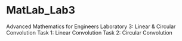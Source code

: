 # MatLab_Lab3
Advanced Mathematics for Engineers
Laboratory 3: Linear & Circular Convolution
Task 1: Linear Convolution
Task 2: Circular Convolution
